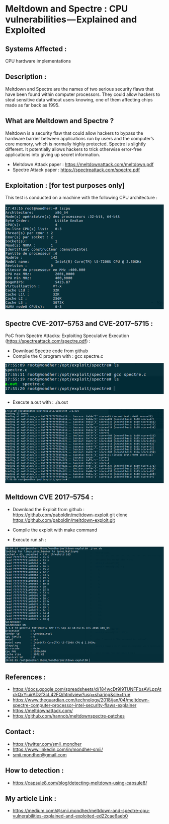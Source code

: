 # Meltdown and Spectre : CPU vulnerabilities — Explained and Exploited

## Systems Affected :

CPU hardware implementations

## Description :
Meltdown and Spectre are the names of two serious security flaws that have been found within computer processors. They could allow hackers to steal sensitive data without users knowing, one of them affecting chips made as far back as 1995.

## What are Meltdown and Spectre ?

Meltdown is a security flaw that could allow hackers to bypass the hardware barrier between applications run by users and the computer’s core memory, which is normally highly protected.
Spectre is slightly different. It potentially allows hackers to trick otherwise error-free applications into giving up secret information.
- Meltdown Attack paper : https://meltdownattack.com/meltdown.pdf
- Spectre Attack paper : https://spectreattack.com/spectre.pdf

## Exploitation : [for test purposes only]

This test is conducted on a machine with the following CPU architecture :

![alt text](https://github.com/jarmouz/spectre_meltdown/blob/master/ls_cpu.png)

## Spectre CVE-2017–5753 and CVE-2017–5715 :

PoC from Spectre Attacks: Exploiting Speculative Execution (https://spectreattack.com/spectre.pdf) :

- Download Spectre code from github
- Compile the C program with : gcc spectre.c

![alt text](https://github.com/jarmouz/spectre_meltdown/blob/master/gcc_spectre.png)

- Execute a.out with : ./a.out

![alt text](https://github.com/jarmouz/spectre_meltdown/blob/master/spectre_exec.png)


## Meltdown CVE 2017–5754 :

- Download the Exploit from github : https://github.com/paboldin/meltdown-exploit
git clone https://github.com/paboldin/meltdown-exploit.git

- Compile the exploit with make command

- Execute run.sh :

![alt text](https://github.com/jarmouz/spectre_meltdown/blob/master/meltdown_exploit.png)

## References :

- https://docs.google.com/spreadsheets/d/184wcDt9I9TUNFFbsAVLpzAtckQxYiuirADzf3cL42FQ/htmlview?usp=sharing&sle=true
- https://www.theguardian.com/technology/2018/jan/04/meltdown-spectre-computer-processor-intel-security-flaws-explainer
- https://meltdownattack.com/
- https://github.com/hannob/meltdownspectre-patches

## Contact :

- https://twitter.com/smii_mondher
- https://www.linkedin.com/in/mondher-smii/
- smii.mondher@gmail.com

## How to detection : 

- https://capsule8.com/blog/detecting-meltdown-using-capsule8/

## My article Link : 

- https://medium.com/@smii.mondher/meltdown-and-spectre-cpu-vulnerabilities-explained-and-exploited-ed22cae6aeb0
